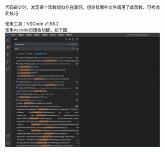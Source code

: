 代码审计时，发现某个函数疑似存在漏洞，想查找哪些文件调用了此函数，可考虑此技巧

使用工具：VSCode v1.58.2  
使用vscode的搜索功能，如下图  
![image](./pic/1.png)  
